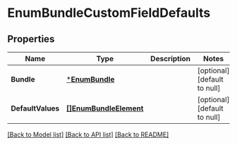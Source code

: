 # EnumBundleCustomFieldDefaults

## Properties
Name | Type | Description | Notes
------------ | ------------- | ------------- | -------------
**Bundle** | [***EnumBundle**](EnumBundle.md) |  | [optional] [default to null]
**DefaultValues** | [**[]EnumBundleElement**](EnumBundleElement.md) |  | [optional] [default to null]

[[Back to Model list]](../README.md#documentation-for-models) [[Back to API list]](../README.md#documentation-for-api-endpoints) [[Back to README]](../README.md)

